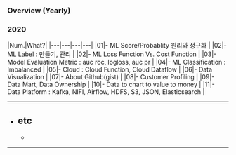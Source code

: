 ### Overview (Yearly)

### 2020
|Num.|What?|
|---|---|---|---|
|01|- ML Score/Probablity 원리와 정규화 |
|02|- ML Label : 만들기, 관리 |
|02|- ML Loss Function Vs. Cost Function |
|03|- Model Evaluation Metric : auc roc, logloss, auc pr |
|04|- ML Classification : Imbalanced |
|05|- Cloud : Cloud Function, Cloud Dataflow |
|06|- Data Visualization |
|07|- About Github(gist) |
|08|- Customer Profiling |
|09|- Data Mart, Data Ownership |
|10|- Data to chart to value to money |
|11|- Data Platform : Kafka, NIFI, Airflow, HDFS, S3, JSON, Elasticsearch |

---------------------------------------------------------------------------------------------------------------
- etc
  - 
  - 
---------------------------------------------------------------------------------------------------------------

